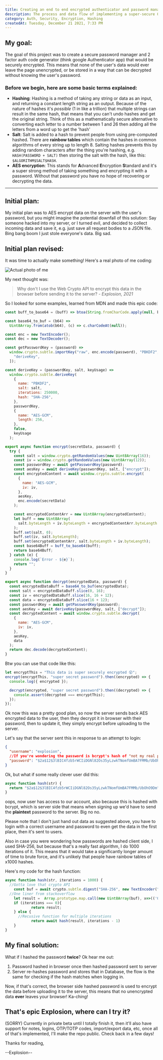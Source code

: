 ```yaml
---
title: Creating an end to end encrypted authenticator and password manager
description: The process and data flow of implementing a super-secure 0 knowledge storage system, where all data is securely encrypted
category: Auth, Security, Encryption, Hashing
createdAt: Tuesday, December 21 2021, 7:33 PM
---
```



## My goal:

The goal of this project was to create a secure password manager and 2 factor auth code generator (think google Authenticator app) that would be securely encrypted. This means that none of the user's data would ever leave the page unencrypted, or be stored in a way that can be decrypted without knowing the user's password.

### Before we begin, here are some basic terms explained:

- **Hashing**: Hashing is a method of taking any string or data as an input, and returning a constant length string as an output. Because of the nature of hashes it's _possible_ (1 in like a trillion) that multiple strings can result in the same hash, that means that you can't undo hashes and get the original string. Think of this as a mathematically secure alternative to converting each letter to a number between 1 and 26 then adding all the letters from a word up to get the 'hash'
- **Salt**: Salt is added to a hash to prevent people from using pre-computed hashed. There are **rainbow tables** which contain the hashes in common algorithms of every string up to length 8. Salting hashes prevents this by adding random characters after the thing you're hashing, e.g. `HASH(PASSWORD + SALT)` then storing the salt with the hash, like this: `$ALGORITHM$SALT$HASH`.
- **AES encryption**: This stands for **A**dvanced **E**ncryption **S**tandard and it's a super strong method of taking something and encrypting it with a password. Without that password you have no hope of recovering or decrypting the data.

<hr>


## Initial plan:

My initial plan was to AES encrypt data on the server with the user's password, but you might imagine the potential downfall of this solution: Say someone hacked into my server, or I turned evil, and decided to collect incoming data and save it, e.g. just save all request bodies to a JSON file. Bing bang boom I just stole everyone's data. Big sad.

## Initial plan revised:

It was time to actually make something! Here's a real photo of me coding:

![Actual photo of me](https://image.shutterstock.com/image-photo/young-hacker-hoodie-front-laptop-260nw-788871841.jpg)


My next thought was:

> Why don't I use the Web Crypto API to encrypt this data in the browser before sending it to the server?
> _- Explosion, 2021_

So I looked for some examples, learned from MDN and made this epic code:

```js
const buff_to_base64 = (buff) => btoa(String.fromCharCode.apply(null, buff));

const base64_to_buf = (b64) =>
  Uint8Array.from(atob(b64), (c) => c.charCodeAt(null));

const enc = new TextEncoder();
const dec = new TextDecoder();

const getPasswordKey = (password) =>
  window.crypto.subtle.importKey("raw", enc.encode(password), "PBKDF2", false, [
    "deriveKey",
  ]);

const deriveKey = (passwordKey, salt, keyUsage) =>
  window.crypto.subtle.deriveKey(
    {
      name: "PBKDF2",
      salt: salt,
      iterations: 250000,
      hash: "SHA-256",
    },
    passwordKey,
    {
      name: "AES-GCM",
      length: 256,
    },
    false,
    keyUsage
  );

export async function encrypt(secretData, password) {
  try {
    const salt = window.crypto.getRandomValues(new Uint8Array(16));
    const iv = window.crypto.getRandomValues(new Uint8Array(12));
    const passwordKey = await getPasswordKey(password);
    const aesKey = await deriveKey(passwordKey, salt, ["encrypt"]);
    const encryptedContent = await window.crypto.subtle.encrypt(
      {
        name: "AES-GCM",
        iv: iv,
      },
      aesKey,
      enc.encode(secretData)
    );

    const encryptedContentArr = new Uint8Array(encryptedContent);
    let buff = new Uint8Array(
      salt.byteLength + iv.byteLength + encryptedContentArr.byteLength
    );
    buff.set(salt, 0);
    buff.set(iv, salt.byteLength);
    buff.set(encryptedContentArr, salt.byteLength + iv.byteLength);
    const base64Buff = buff_to_base64(buff);
    return base64Buff;
  } catch (e) {
    console.log(`Error - ${e}`);
    return "";
  }
}

export async function decrypt(encryptedData, password) {
  const encryptedDataBuff = base64_to_buf(encryptedData);
  const salt = encryptedDataBuff.slice(0, 16);
  const iv = encryptedDataBuff.slice(16, 16 + 12);
  const data = encryptedDataBuff.slice(16 + 12);
  const passwordKey = await getPasswordKey(password);
  const aesKey = await deriveKey(passwordKey, salt, ["decrypt"]);
  const decryptedContent = await window.crypto.subtle.decrypt(
    {
      name: "AES-GCM",
      iv: iv,
    },
    aesKey,
    data
  );
  return dec.decode(decryptedContent);
}
```

Btw you can use that code like this:

```js
let encryptThis = "This data is super securely encrypted 😲";
encrypt(encryptThis, "super secret password").then((encrypted) => {
  console.log({ encrypted });

  decrypt(encrypted, "super secret password").then((decrypted) => {
    console.assert(decrypted === encryptThis);
  });
});
```

Ok now this was a pretty good plan, so now the server sends back AES encrypted data to the user, then they decrypt it in browser with their password, then to update it, they simply encrypt before uploading to the server.

Let's say that the server sent this in response to an attempt to login:

```json
{
  "username": "explosion",
  //If you're wondering the password is bcrypt's hash of "not my real password"
  "password": "$2a$12$3lBIC4fzb5rWCIiDGNl82Os35yLzwkTNomfUmBA7FMMb/UbOhO9Dm"
}
```

Ok, but what if some really clever user did this:

```js
async function hash(str) {
  return "$2a$12$3lBIC4fzb5rWCIiDGNl82Os35yLzwkTNomfUmBA7FMMb/UbOhO9Dm";
}
```

oops, now user has access to our account, also because this is hashed with bcrypt, which is server side that means when signing up we'd have to send the **plaintext** password to the server. Big no no.

<Callout>Please note that I don't just hand out data as suggested above, you have to login with a correct username and password to even get the data in the first place, then it's sent to users. </Callout>

Also in case you were wondering how passwords are hashed client side, I used SHA-256, but because that's a really fast algorithm, I do 1000 iterations of it. This means that it would take a significantly longer amount of time to brute force, and it's unlikely that people have rainbow tables of x1000 hashes.

Here's my code for the hash function:
```js
async function hash(str, iterations = 1000) {
  //Gotta love that crypto API
	const buf = await crypto.subtle.digest("SHA-256", new TextEncoder("utf-8").encode(str));
  //One liner from stackoverflow
	let result =  Array.prototype.map.call(new Uint8Array(buf), x=>(('00'+x.toString(16)).slice(-2))).join('');
	if (iterations === 0){
			return result;
	} else {
      //Recusive function for multiple iterations
			return await hash(result, iterations - 1)
	}
}
```

## My final solution:

What if I hashed the password **twice**? Ok hear me out:

1. Password hashed in browser once then hashed password sent to server
2. Server re-hashes password and stores that in Database, the flow is the same for checking if the hash matches when logging in.

Now, if that's correct, the browser side hashed password is used to encrypt the data before uploading it to the server, this means that no unencrypted data **ever** leaves your browser! Ka-ching!

## That's epic Explosion, where can I try it?

(SORRY) Currently in private beta until I totally finish it, then it'll also have support for notes, logins, OTP/TOTP codes, import/export data, etc, once all of that's implemented, I'll make the repo public. Check back in a few days!

Thanks for reading,

--Explosion--
